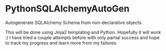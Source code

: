 # PythonSQLAlchemyAutoGen
Autogenerate SQLAlchemy Schema from non-declarative objects.

This will be done using Jinja2 templating and Python. Hopefully it will work :)
I have tried a couple attempts before with only partial success and hope to track my progress and learn more from my failures.
